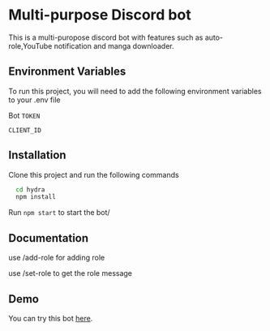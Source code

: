 
# Multi-purpose Discord bot

This is a multi-puropose discord bot with features such as auto-role,YouTube notification and manga downloader.

## Environment Variables

To run this project, you will need to add the following environment variables to your .env file

Bot `TOKEN`

`CLIENT_ID`


## Installation

Clone this project and run the following commands

```bash
  cd hydra
  npm install
```
Run ```npm start``` to start the bot/
    
## Documentation

use /add-role for adding role

use /set-role to get the role message


## Demo

You can try this bot [here](https://discord.com/api/oauth2/authorize?client_id=750389157976866826&permissions=268454912&scope=bot).
